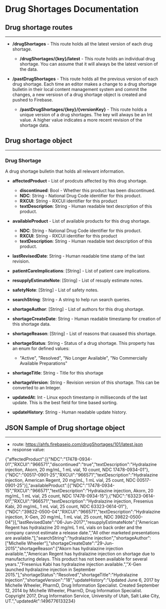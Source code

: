 # Drug Shortages Documentation

## Drug shortage routes
---

* **/drugShortages** - This route holds all the latest version of each drug shortage.
  * **/drugShortages/{key}/latest** - This route holds an individual drug shortage. You can assume that it will always be the latest version of the data. 


* **/pastDrugShortages** - This route holds all the previous version of each drug shortage. Each time an editor makes a change to a drug shortage bulletin in their local content management system and commit the changes, a new versiosn of a drug shortage object is created and pushed to Firebase.
  * **/pastDrugShortages/{key}/{versionKey}** - This route holds a unique version of a drug shortages. The key will always be an Int value. A higher value indicates a more recent revision of the shortage data.
  
## Drug shortage object
---
### Drug Shortage
A drug shortage bulletin that holds all relevant information.
* **affectedProduct** - List of prodcuts affected by this drug shortage.
  * **discontinued**: Bool - Whether this product has been discontinued.
  * **NDC**: String - National Drug Code identifier for this product. 
  * **RXCUI**: String - RXCUI identifier for this product
  * **textDescription**: String - Human readable text description of this product.
  
* **availableProduct** - List of available products for this drug shortage.
  * **NDC**: String - National Drug Code identifier for this product. 
  * **RXCUI**: String - RXCUI identifier for this product
  * **textDescription**: String - Human readable text description of this product.
  
* **lastRevisedDate**: String - Human readable time stamp of the last revision.

* **patientCareImplications**: [String] - List of patient care implications.

* **resupplyEstimateNote**: [String] - List of resuply estimate notes.

* **safetyNote**: [String] - List of safety notes.

* **searchString**: String - A string to help run search queries. 

* **shortageAuthor**: [String] - List of authors for this drug shortage.

* **shortageCreateDate**: String - Human readable timestamp for creation of this shortage data.

* **shortageReason**: [String] - List of reasons that cauased this shortage. 

* **shortageStatus**: String - Status of a drug shortage. This property has an enum for defined values: 
  * "Active", "Resolved", "No Longer Available", "No Commercially Available Preparations"
  
* **shortageTitle**: String - Title for this shortage

* **shortageVersion**: String - Revision version of this shortage. This can be converted to an Integer. 

* **updatedAt**: Int - Linux epoch timestamp in milliseconds of the last update. This is the best field for time based sorting.

* **updateHistory**: String - Human readable update history.

## JSON Sample of Drug shortage object
---
* route: https://ahfs.firebaseio.com/drugShortages/101/latest.json
* response value:

{"affectedProduct":[{"NDC":"17478-0934-01","RXCUI":"966571","discontinued":"true","textDescription":"Hydralazine injection, Akorn, 20 mg/mL, 1 mL vial, 10 count, NDC 17478-0934-01"},{"NDC":"00517-0901-25","RXCUI":"966571","textDescription":"Hydralazine injection, American Regent, 20 mg/mL, 1 mL vial, 25 count, NDC 00517-0901-25"}],"availableProduct":[{"NDC":"17478-0934-15","RXCUI":"966571","textDescription":"Hydralazine injection, Akorn, 20 mg/mL, 1 mL vial, 25 count, NDC 17478-0934-15"},{"NDC":"63323-0614-01","RXCUI":"966571","textDescription":"Hydralazine injection, Fresenius Kabi, 20 mg/mL, 1 mL vial, 25 count, NDC 63323-0614-01"},{"NDC":"39822-0500-04","RXCUI":"966571","textDescription":"Hydralazine injection, X-Gen, 20 mg/mL, 1 mL vial, 25 count, NDC 39822-0500-04"}],"lastRevisedDate":"06-Jun-2017","resupplyEstimateNote":["American Regent has hydralazine 20 mg/mL 1 mL vials on back order and the company cannot estimate a release date.","All other marketed presentations are available."],"searchString":"hydralazine injection","shortageAuthor":["Michelle Wheeler"],"shortageCreateDate":"29-Jun-2015","shortageReason":["Akorn has hydralazine injection available.","American Regent has hydralazine injection on shortage due to manufacturing delays. This product has not been available for several years.","Fresenius Kabi has hydralazine injection available.","X-Gen launched hydralazine injection in September 2015."],"shortageStatus":"Resolved","shortageTitle":"Hydralazine Injection","shortageVersion":"18","updateHistory":"Updated June 6, 2017 by Michelle Wheeler, PharmD, Drug Information Specialist. Created September 12, 2014 by Michelle Wheeler, PharmD, Drug Information Specialist. Copyright 2017, Drug Information Service, University of Utah, Salt Lake City, UT.","updatedAt":1496776133234}


  


